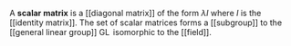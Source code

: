 A **scalar matrix** is a [[diagonal matrix]] of the form $\lambda I$ where $I$ is the [[identity matrix]]. The set of scalar matrices forms a [[subgroup]] to the [[general linear group]] $\operatorname{GL}$ isomorphic to the [[field]].